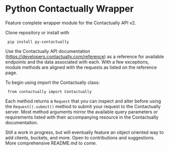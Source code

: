 # Python Contactually Wrapper
 Feature complete wrapper module for the Contactually API v2. 
 
 Clone repository or install with 
 
 <code> pip install py-contactually </code>
 
Use the Contactually API documentation (https://developers.contactually.com/reference) as a reference for available endpoints and the data associated with each. With a few exceptions, module methods are aligned with the requests as listed on the reference page.

To begin using import the Contactually class: 

<code> from contactually import Contactually </code>

Each method returns a <code>Request</code> that you can inspect and alter before using the <code>Request().submit()</code> method to submit your request to the Contactually server. Most method arguments mirror the available query parameters or requirements listed with their accompanying resource in the Contactually documentaiton. 

Still a work in progress, but will eventually feature an object oriented way to add clients, buckets, and more. Open to contributions and suggestions. More comprehensive README.md to come. 

